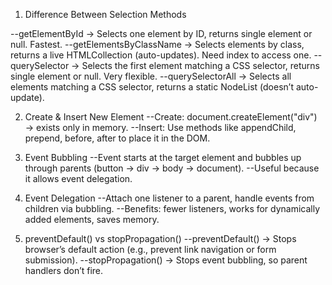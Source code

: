 1. Difference Between Selection Methods

--getElementById → Selects one element by ID, returns single element or null. Fastest.
--getElementsByClassName → Selects elements by class, returns a live HTMLCollection (auto-updates). Need index to access one.
--querySelector → Selects the first element matching a CSS selector, returns single element or null. Very flexible.
--querySelectorAll → Selects all elements matching a CSS selector, returns a static NodeList (doesn’t auto-update).

2. Create & Insert New Element
--Create: document.createElement("div") → exists only in memory.
--Insert: Use methods like appendChild, prepend, before, after to place it in the DOM.

3. Event Bubbling
--Event starts at the target element and bubbles up through parents (button → div → body → document).
--Useful because it allows event delegation.

4. Event Delegation
--Attach one listener to a parent, handle events from children via bubbling.
--Benefits: fewer listeners, works for dynamically added elements, saves memory.

5. preventDefault() vs stopPropagation()
--preventDefault() → Stops browser’s default action (e.g., prevent link navigation or form submission).
--stopPropagation() → Stops event bubbling, so parent handlers don’t fire.